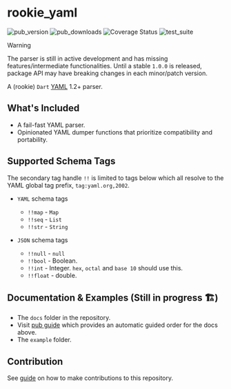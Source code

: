 # rookie_yaml

![pub_version][dart_pub_version]
![pub_downloads][dart_pub_downloads]
![Coverage Status][coverage]
![test_suite](https://img.shields.io/badge/YAML_Test_Suite-76.0%25-green)

> [!WARNING]
> The parser is still in active development and has missing features/intermediate functionalities. Until a stable `1.0.0` is released, package API may have breaking changes in each minor/patch version.

A (rookie) `Dart` [YAML][yaml] 1.2+ parser.

## What's Included

- A fail-fast YAML parser.
- Opinionated YAML dumper functions that prioritize compatibility and portability.

## Supported Schema Tags

The secondary tag handle `!!` is limited to tags below which all resolve to the YAML global tag prefix, `tag:yaml.org,2002`.

- `YAML` schema tags
  - `!!map` - `Map`
  - `!!seq` - `List`
  - `!!str` - `String`

- `JSON` schema tags
  - `!!null` - `null`
  - `!!bool` - Boolean.
  - `!!int` - Integer. `hex`, `octal` and `base 10` should use this.
  - `!!float` - double.

## Documentation & Examples (Still in progress 🏗️)

- The `docs` folder in the repository.
- Visit [pub guide][guide] which provides an automatic guided order for the docs above.
- The `example` folder.

## Contribution

See [guide][contribute] on how to make contributions to this repository.

[yaml]: https://yaml.org/spec/1.2.2/
[coverage]: https://coveralls.io/repos/github/kekavc24/rookie_yaml/badge.svg?branch=main
[dart_pub_version]: https://img.shields.io/pub/v/rookie_yaml.svg
[dart_pub_downloads]: https://img.shields.io/pub/dm/rookie_yaml.svg
[guide]: https://pub.dev/documentation/rookie_yaml/latest/
[contribute]: CONTRIBUTING.md
